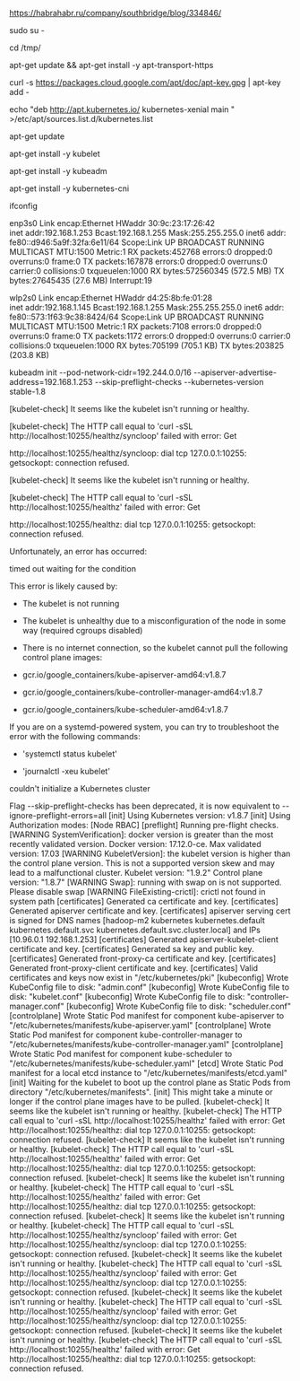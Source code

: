 https://habrahabr.ru/company/southbridge/blog/334846/


sudo su -


cd /tmp/


apt-get update && apt-get install -y apt-transport-https


curl -s https://packages.cloud.google.com/apt/doc/apt-key.gpg | apt-key add -


echo "deb http://apt.kubernetes.io/ kubernetes-xenial main " >/etc/apt/sources.list.d/kubernetes.list


apt-get update
 
 
apt-get install -y kubelet


apt-get install -y kubeadm


apt-get install -y kubernetes-cni


ifconfig


enp3s0    Link encap:Ethernet  HWaddr 30:9c:23:17:26:42  
          inet addr:192.168.1.253  Bcast:192.168.1.255  Mask:255.255.255.0
          inet6 addr: fe80::d946:5a9f:32fa:6e11/64 Scope:Link
          UP BROADCAST RUNNING MULTICAST  MTU:1500  Metric:1
          RX packets:452768 errors:0 dropped:0 overruns:0 frame:0
          TX packets:167878 errors:0 dropped:0 overruns:0 carrier:0
          collisions:0 txqueuelen:1000 
          RX bytes:572560345 (572.5 MB)  TX bytes:27645435 (27.6 MB)
          Interrupt:19 
   
   
wlp2s0    Link encap:Ethernet  HWaddr d4:25:8b:fe:01:28  
          inet addr:192.168.1.145  Bcast:192.168.1.255  Mask:255.255.255.0
          inet6 addr: fe80::573:1f63:9c38:8424/64 Scope:Link
          UP BROADCAST RUNNING MULTICAST  MTU:1500  Metric:1
          RX packets:7108 errors:0 dropped:0 overruns:0 frame:0
          TX packets:1172 errors:0 dropped:0 overruns:0 carrier:0
          collisions:0 txqueuelen:1000 
          RX bytes:705199 (705.1 KB)  TX bytes:203825 (203.8 KB)



kubeadm init --pod-network-cidr=192.244.0.0/16 --apiserver-advertise-address=192.168.1.253 --skip-preflight-checks --kubernetes-version stable-1.8


[kubelet-check] It seems like the kubelet isn't running or healthy.


[kubelet-check] The HTTP call equal to 'curl -sSL http://localhost:10255/healthz/syncloop' failed with error: Get 

http://localhost:10255/healthz/syncloop: dial tcp 127.0.0.1:10255: getsockopt: connection refused.


[kubelet-check] It seems like the kubelet isn't running or healthy.


[kubelet-check] The HTTP call equal to 'curl -sSL http://localhost:10255/healthz' failed with error: Get 

http://localhost:10255/healthz: dial tcp 127.0.0.1:10255: getsockopt: connection refused.


Unfortunately, an error has occurred:


timed out waiting for the condition


This error is likely caused by:


- The kubelet is not running


- The kubelet is unhealthy due to a misconfiguration of the node in some way (required cgroups disabled)


- There is no internet connection, so the kubelet cannot pull the following control plane images:


- gcr.io/google_containers/kube-apiserver-amd64:v1.8.7


- gcr.io/google_containers/kube-controller-manager-amd64:v1.8.7


- gcr.io/google_containers/kube-scheduler-amd64:v1.8.7


If you are on a systemd-powered system, you can try to troubleshoot the error with the following commands:


- 'systemctl status kubelet'


- 'journalctl -xeu kubelet'


couldn't initialize a Kubernetes cluster



Flag --skip-preflight-checks has been deprecated, it is now equivalent to --ignore-preflight-errors=all
[init] Using Kubernetes version: v1.8.7
[init] Using Authorization modes: [Node RBAC]
[preflight] Running pre-flight checks.
	[WARNING SystemVerification]: docker version is greater than the most recently validated version. Docker version: 17.12.0-ce. Max validated version: 17.03
	[WARNING KubeletVersion]: the kubelet version is higher than the control plane version. This is not a supported version skew and may lead to a malfunctional cluster. Kubelet version: "1.9.2" Control plane version: "1.8.7"
	[WARNING Swap]: running with swap on is not supported. Please disable swap
	[WARNING FileExisting-crictl]: crictl not found in system path
[certificates] Generated ca certificate and key.
[certificates] Generated apiserver certificate and key.
[certificates] apiserver serving cert is signed for DNS names [hadoop-m2 kubernetes kubernetes.default kubernetes.default.svc kubernetes.default.svc.cluster.local] and IPs [10.96.0.1 192.168.1.253]
[certificates] Generated apiserver-kubelet-client certificate and key.
[certificates] Generated sa key and public key.
[certificates] Generated front-proxy-ca certificate and key.
[certificates] Generated front-proxy-client certificate and key.
[certificates] Valid certificates and keys now exist in "/etc/kubernetes/pki"
[kubeconfig] Wrote KubeConfig file to disk: "admin.conf"
[kubeconfig] Wrote KubeConfig file to disk: "kubelet.conf"
[kubeconfig] Wrote KubeConfig file to disk: "controller-manager.conf"
[kubeconfig] Wrote KubeConfig file to disk: "scheduler.conf"
[controlplane] Wrote Static Pod manifest for component kube-apiserver to "/etc/kubernetes/manifests/kube-apiserver.yaml"
[controlplane] Wrote Static Pod manifest for component kube-controller-manager to "/etc/kubernetes/manifests/kube-controller-manager.yaml"
[controlplane] Wrote Static Pod manifest for component kube-scheduler to "/etc/kubernetes/manifests/kube-scheduler.yaml"
[etcd] Wrote Static Pod manifest for a local etcd instance to "/etc/kubernetes/manifests/etcd.yaml"
[init] Waiting for the kubelet to boot up the control plane as Static Pods from directory "/etc/kubernetes/manifests".
[init] This might take a minute or longer if the control plane images have to be pulled.
[kubelet-check] It seems like the kubelet isn't running or healthy.
[kubelet-check] The HTTP call equal to 'curl -sSL http://localhost:10255/healthz' failed with error: Get http://localhost:10255/healthz: dial tcp 127.0.0.1:10255: getsockopt: connection refused.
[kubelet-check] It seems like the kubelet isn't running or healthy.
[kubelet-check] The HTTP call equal to 'curl -sSL http://localhost:10255/healthz' failed with error: Get http://localhost:10255/healthz: dial tcp 127.0.0.1:10255: getsockopt: connection refused.
[kubelet-check] It seems like the kubelet isn't running or healthy.
[kubelet-check] The HTTP call equal to 'curl -sSL http://localhost:10255/healthz' failed with error: Get http://localhost:10255/healthz: dial tcp 127.0.0.1:10255: getsockopt: connection refused.
[kubelet-check] It seems like the kubelet isn't running or healthy.
[kubelet-check] The HTTP call equal to 'curl -sSL http://localhost:10255/healthz/syncloop' failed with error: Get http://localhost:10255/healthz/syncloop: dial tcp 127.0.0.1:10255: getsockopt: connection refused.
[kubelet-check] It seems like the kubelet isn't running or healthy.
[kubelet-check] The HTTP call equal to 'curl -sSL http://localhost:10255/healthz/syncloop' failed with error: Get http://localhost:10255/healthz/syncloop: dial tcp 127.0.0.1:10255: getsockopt: connection refused.
[kubelet-check] It seems like the kubelet isn't running or healthy.
[kubelet-check] The HTTP call equal to 'curl -sSL http://localhost:10255/healthz/syncloop' failed with error: Get http://localhost:10255/healthz/syncloop: dial tcp 127.0.0.1:10255: getsockopt: connection refused.
[kubelet-check] It seems like the kubelet isn't running or healthy.
[kubelet-check] The HTTP call equal to 'curl -sSL http://localhost:10255/healthz' failed with error: Get http://localhost:10255/healthz: dial tcp 127.0.0.1:10255: getsockopt: connection refused.

